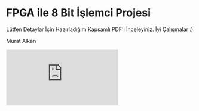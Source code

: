 # FPGA ile 8 Bit İşlemci Projesi
Lütfen Detaylar İçin Hazırladığım Kapsamlı PDF'i İnceleyiniz. 
İyi Çalışmalar 
:)



Murat Alkan

![PDF dosyası](https://github.com/1muratalkan/8-bit-processor/raw/main/8%20bit%20i%C5%9Flemci%20(TUR).pdf)
